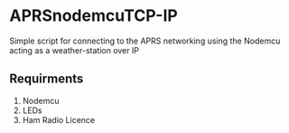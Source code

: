 # APRSnodemcuTCP-IP
Simple script for connecting to the APRS networking using the Nodemcu acting as a weather-station over IP 

## Requirments
1. Nodemcu
2. LEDs
3. Ham Radio Licence



